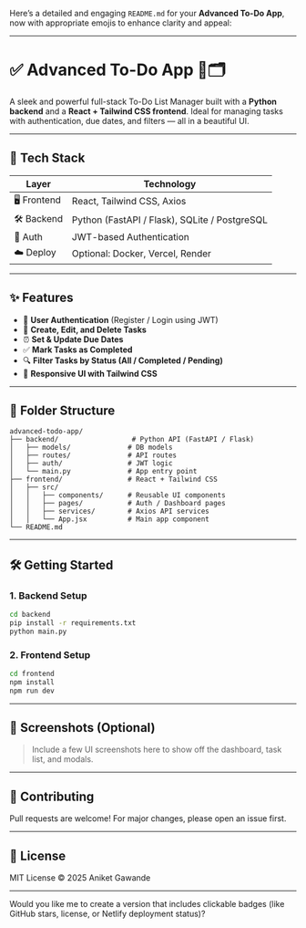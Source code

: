 Here’s a detailed and engaging `README.md` for your **Advanced To-Do App**, now with appropriate emojis to enhance clarity and appeal:

---

# ✅ Advanced To-Do App 🧠🗂️

A sleek and powerful full-stack To-Do List Manager built with a **Python backend** and a **React + Tailwind CSS frontend**. Ideal for managing tasks with authentication, due dates, and filters — all in a beautiful UI.

---

## 🚀 Tech Stack

| Layer       | Technology                         |
|-------------|-------------------------------------|
| 🖥️ Frontend | React, Tailwind CSS, Axios          |
| 🛠️ Backend  | Python (FastAPI / Flask), SQLite / PostgreSQL |
| 🔐 Auth      | JWT-based Authentication            |
| ☁️ Deploy    | Optional: Docker, Vercel, Render    |

---

## ✨ Features

- 🔐 **User Authentication** (Register / Login using JWT)
- 📝 **Create, Edit, and Delete Tasks**
- ⏰ **Set & Update Due Dates**
- ✅ **Mark Tasks as Completed**
- 🔍 **Filter Tasks by Status (All / Completed / Pending)**
- 📱 **Responsive UI with Tailwind CSS**

---

## 📁 Folder Structure

```
advanced-todo-app/
├── backend/                  # Python API (FastAPI / Flask)
│   ├── models/              # DB models
│   ├── routes/              # API routes
│   ├── auth/                # JWT logic
│   └── main.py              # App entry point
├── frontend/                # React + Tailwind CSS
│   ├── src/
│   │   ├── components/      # Reusable UI components
│   │   ├── pages/           # Auth / Dashboard pages
│   │   ├── services/        # Axios API services
│   │   └── App.jsx          # Main app component
└── README.md
```

---

## 🛠️ Getting Started

### 1. Backend Setup

```bash
cd backend
pip install -r requirements.txt
python main.py
```

### 2. Frontend Setup

```bash
cd frontend
npm install
npm run dev
```

---

## 📸 Screenshots (Optional)

> Include a few UI screenshots here to show off the dashboard, task list, and modals.

---

## 🤝 Contributing

Pull requests are welcome! For major changes, please open an issue first.

---

## 📄 License

MIT License © 2025 Aniket Gawande

---

Would you like me to create a version that includes clickable badges (like GitHub stars, license, or Netlify deployment status)?

